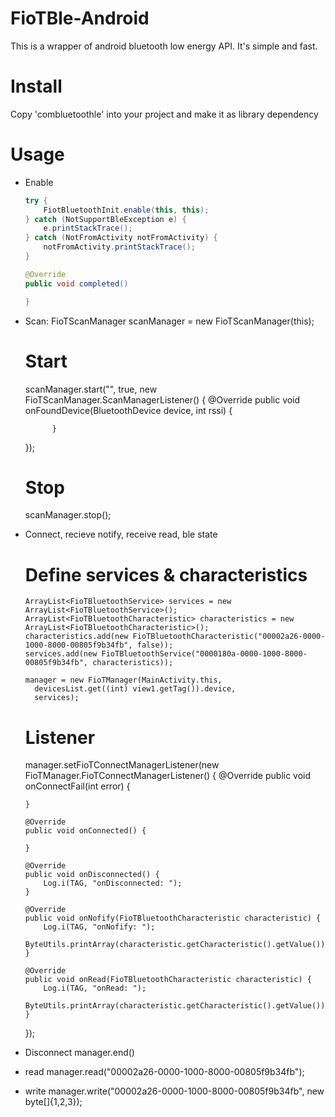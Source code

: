 # FioTBle-Android
This is a wrapper of android bluetooth low energy API. It's simple and fast.

# Install 
Copy 'combluetoothle' into your project and make it as library dependency

# Usage
- Enable
    ``` java
    try {
        FiotBluetoothInit.enable(this, this);
    } catch (NotSupportBleException e) {
        e.printStackTrace();
    } catch (NotFromActivity notFromActivity) {
        notFromActivity.printStackTrace();
    }
    
    @Override
    public void completed() 
    
    }
    ```
- Scan:
    FioTScanManager scanManager = new FioTScanManager(this);
    
    # Start
    scanManager.start("", true, new FioTScanManager.ScanManagerListener() {
            @Override
            public void onFoundDevice(BluetoothDevice device, int rssi) {
                
            }
    });
    
    # Stop
    scanManager.stop();

- Connect, recieve notify, receive read, ble state
    
    # Define services & characteristics
      ArrayList<FioTBluetoothService> services = new ArrayList<FioTBluetoothService>();
      ArrayList<FioTBluetoothCharacteristic> characteristics = new ArrayList<FioTBluetoothCharacteristic>();
      characteristics.add(new FioTBluetoothCharacteristic("00002a26-0000-1000-8000-00805f9b34fb", false));
      services.add(new FioTBluetoothService("0000180a-0000-1000-8000-00805f9b34fb", characteristics));

      manager = new FioTManager(MainActivity.this,
        devicesList.get((int) view1.getTag()).device,
        services);

    # Listener
    manager.setFioTConnectManagerListener(new FioTManager.FioTConnectManagerListener() {
      @Override
      public void onConnectFail(int error) {

      }

      @Override
      public void onConnected() {
        
      }

      @Override
      public void onDisconnected() {
          Log.i(TAG, "onDisconnected: ");
      }

      @Override
      public void onNofify(FioTBluetoothCharacteristic characteristic) {
          Log.i(TAG, "onNofify: ");
          ByteUtils.printArray(characteristic.getCharacteristic().getValue());
      }

      @Override
      public void onRead(FioTBluetoothCharacteristic characteristic) {
          Log.i(TAG, "onRead: ");
          ByteUtils.printArray(characteristic.getCharacteristic().getValue());
      }
    });

- Disconnect
    manager.end()
    
- read
   manager.read("00002a26-0000-1000-8000-00805f9b34fb");

- write
    manager.write("00002a26-0000-1000-8000-00805f9b34fb", new byte[]{1,2,3});
 
